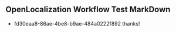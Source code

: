 ## OpenLocalization Workflow Test MarkDown
* fd30eaa8-86ae-4be8-b9ae-484a0222f892 thanks!

<!--HONumber=Sep16_HO1-->


